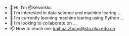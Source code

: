 - 👋 Hi, I’m @Kelvinkkc
- 👀 I’m interested in data science and machine learing ...
- 🌱 I’m currently learning machine learing using Python ... 
- 💞️ I’m looking to collaborate on ...
- 📫 How to reach me: kaihua.zhong@stu.pku.edu.cn

<!---
Kelvinkkc/Kelvinkkc is a ✨ special ✨ repository because its `README.md` (this file) appears on your GitHub profile.
You can click the Preview link to take a look at your changes.
--->
